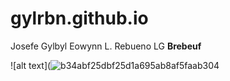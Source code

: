 # gylrbn.github.io
Josefe Gylbyl Eowynn L. Rebueno
LG **Brebeuf**

![alt text](![b34abf25dbf25d1a695ab8af5faab304](https://user-images.githubusercontent.com/122419068/212208985-5f519fd4-223b-4196-b8f6-826c0504ad76.jpg)
